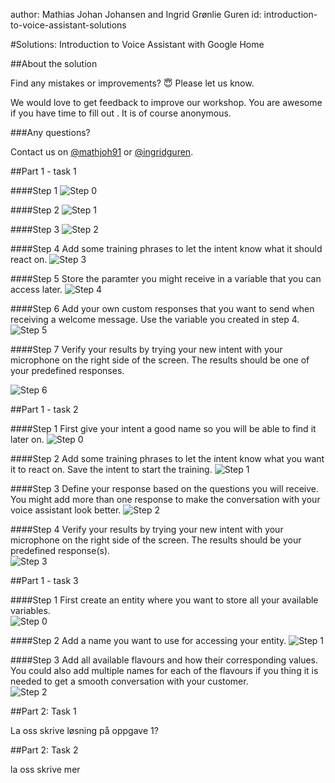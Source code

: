 author: Mathias Johan Johansen and Ingrid Grønlie Guren 
id: introduction-to-voice-assistant-solutions

<a name="solutions:introductiontovoiceassistantwithgooglehome"></a>

#Solutions: Introduction to Voice Assistant with Google Home

<a name="aboutthesolution"></a>

##About the solution

Find any mistakes or improvements? 😇 Please let us know.

We would love to get feedback to improve our workshop. You are awesome if you have time to fill out . It is of course anonymous.

<a name="anyquestions?"></a>

###Any questions?

Contact us on [@mathjoh91](https://twitter.com/mathjoh91) or [@ingridguren](https://twitter.com/ingridguren).

<a name="part1-task1"></a>

##Part 1 - task 1

<a name="step1"></a>

####Step 1
![Step 0](images/p1t1-0.png)

<a name="step2"></a>

####Step 2
![Step 1](images/p1t1-1.png)

<a name="step3"></a>

####Step 3
![Step 2](images/p1t1-2.png)

<a name="step4"></a>

####Step 4
Add some training phrases to let the intent know what it should react on. 
![Step 3](images/p1t1-3.png)

<a name="step5"></a>

####Step 5
Store the paramter you might receive in a variable that you can access later. 
![Step 4](images/p1t1-4.png)

<a name="step6"></a>

####Step 6
Add your own custom responses that you want to send when receiving a welcome message. Use the variable you created in step 4. 
![Step 5](images/p1t1-5.png)

<a name="step7"></a>

####Step 7
Verify your results by trying your new intent with your microphone on the right side of the screen. The results should be one of your predefined responses.  

![Step 6](images/p1t1-6.png)

<a name="part1-task2"></a>

##Part 1 - task 2

<a name="step1-1"></a>

####Step 1
First give your intent a good name so you will be able to find it later on. 
![Step 0](images/p1t2-0.png)

<a name="step2-1"></a>

####Step 2
Add some training phrases to let the intent know what you want it to react on. Save the intent to start the training.
![Step 1](images/p1t2-1.png)

<a name="step3-1"></a>

####Step 3
Define your response based on the questions you will receive. You might add more than one response to make the conversation with your voice assistant look better. 
![Step 2](images/p1t2-2.png)

<a name="step4-1"></a>

####Step 4
Verify your results by trying your new intent with your microphone on the right side of the screen. The results should be your predefined response(s).  
![Step 3](images/p1t2-3.png)


<a name="part1-task3"></a>

##Part 1 - task 3

<a name="step1-2"></a>

####Step 1
First create an entity where you want to store all your available variables.  
![Step 0](images/p1t3-0.png)

<a name="step2-2"></a>

####Step 2
Add a name you want to use for accessing your entity. 
![Step 1](images/p1t3-1.png)

<a name="step3-2"></a>

####Step 3
Add all available flavours and how their corresponding values. You could also add multiple names for each of the flavours if you thing it is needed to get a smooth conversation with your customer.  
![Step 2](images/p1t3-2.png)




<a name="part2:task1"></a>

##Part 2: Task 1

La oss skrive løsning på oppgave 1?

<a name="part2:task2"></a>

##Part 2: Task 2

la oss skrive mer 


